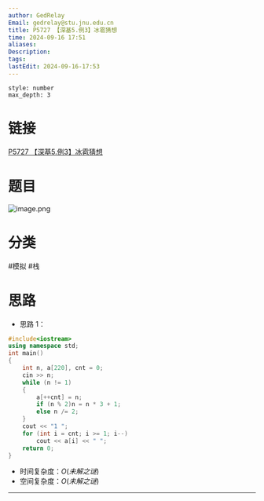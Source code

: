 ```yaml
---
author: GedRelay
Email: gedrelay@stu.jnu.edu.cn
title: P5727 【深基5.例3】冰雹猜想
time: 2024-09-16 17:51
aliases: 
Description: 
tags: 
lastEdit: 2024-09-16-17:53
---
```


```toc
style: number
max_depth: 3
```

# 链接
[P5727 【深基5.例3】冰雹猜想](https://www.luogu.com.cn/problem/P5727) 

# 题目
![image.png](https://ged-pic-bed.oss-cn-guangzhou.aliyuncs.com/img/202409161751671.png)


# 分类
#模拟 #栈 

# 思路
- 思路 1：


```cpp
#include<iostream>
using namespace std;
int main()
{
	int n, a[220], cnt = 0;
	cin >> n;
	while (n != 1)
	{
		a[++cnt] = n;
		if (n % 2)n = n * 3 + 1;
		else n /= 2;
	}
	cout << "1 ";
	for (int i = cnt; i >= 1; i--)
		cout << a[i] << " ";
	return 0;
}
```


- 时间复杂度：${O\left( 未解之谜 \right)  }$ 
- 空间复杂度：${O\left( 未解之谜 \right)  }$ 


---

